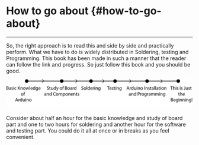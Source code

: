 # How to go about {#how-to-go-about}

---

So, the right approach is to read this and side by side and practically perform. What we have to do is widely distributed in Soldering, testing and Programming. This book has been made in such a manner that the reader can follow the link and progress. So just follow this book and you should be good.



![](assets/picture_12.jpg)



Consider about half an hour for the basic knowledge and study of board part and one to two hours for soldering and another hour for the software and testing part. You could do it all at once or in breaks as you feel convenient.

